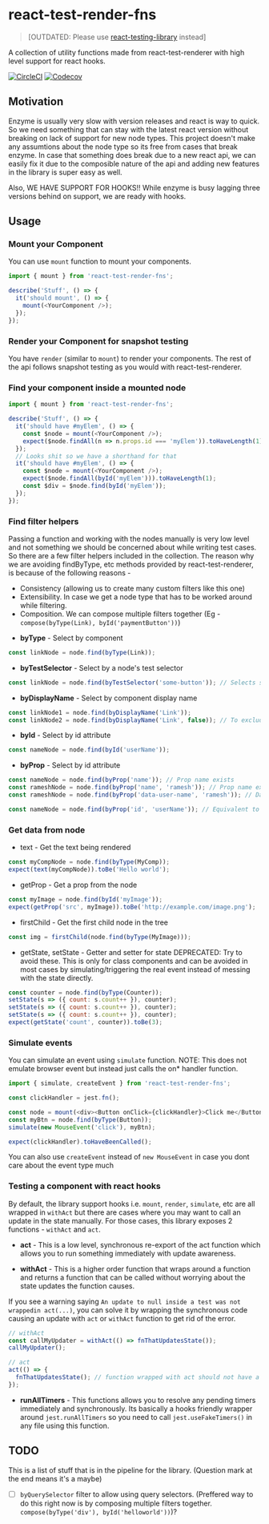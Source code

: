 # react-test-render-fns

> [OUTDATED: Please use [react-testing-library](https://github.com/testing-library/react-testing-library) instead]

A collection of utility functions made from react-test-renderer with high level support for react hooks.

[![CircleCI](https://img.shields.io/circleci/project/github/phenax/react-test-render-fns/master.svg?style=for-the-badge)](https://circleci.com/gh/phenax/react-test-render-fns)
[![Codecov](https://img.shields.io/codecov/c/github/phenax/react-test-render-fns.svg?style=for-the-badge)](https://codecov.io/gh/phenax/react-test-render-fns)


## Motivation
Enzyme is usually very slow with version releases and react is way to quick. So we need something that can stay with the latest react version without breaking on lack of support for new node types. This project doesn't make any assumtions about the node type so its free from cases that break enzyme. In case that something does break due to a new react api, we can easily fix it due to the composible nature of the api and adding new features in the library is super easy as well.

Also, WE HAVE SUPPORT FOR HOOKS!! While enzyme is busy lagging three versions behind on support, we are ready with hooks.


## Usage

### Mount your Component
You can use `mount` function to mount your components.
```js
import { mount } from 'react-test-render-fns';

describe('Stuff', () => {
  it('should mount', () => {
    mount(<YourComponent />);
  });
});
```


### Render your Component for snapshot testing
You have `render` (similar to `mount`) to render your components. The rest of the api follows snapshot testing as you would with react-test-renderer.


### Find your component inside a mounted node

```js
import { mount } from 'react-test-render-fns';

describe('Stuff', () => {
  it('should have #myElem', () => {
    const $node = mount(<YourComponent />);
    expect($node.findAll(n => n.props.id === 'myElem')).toHaveLength(1);
  });
  // Looks shit so we have a shorthand for that
  it('should have #myElem', () => {
    const $node = mount(<YourComponent />);
    expect($node.findAll(byId('myElem'))).toHaveLength(1);
    const $div = $node.find(byId('myElem'));
  });
});
```


### Find filter helpers
Passing a function and working with the nodes manually is very low level and not something we should be concerned about while writing test cases. So there are a few filter helpers included in the collection. The reason why we are avoiding findByType, etc methods provided by react-test-renderer, is because of the following reasons -
- Consistency (allowing us to create many custom filters like this one)
- Extensibility. In case we get a node type that has to be worked around while filtering.
- Composition. We can compose multiple filters together (Eg - `compose(byType(Link), byId('paymentButton'))`)

* **byType** - Select by component
```js
const linkNode = node.find(byType(Link));
```

* **byTestSelector** - Select by a node's test selector
```js
const linkNode = node.find(byTestSelector('some-button')); // Selects stuff like <div data-test-selector="some-button" />
```

* **byDisplayName** - Select by component display name
```js
const linkNode1 = node.find(byDisplayName('Link'));
const linkNode2 = node.find(byDisplayName('Link', false)); // To exclude matching function names
```

* **byId** - Select by id attribute
```js
const nameNode = node.find(byId('userName'));
```

* **byProp** - Select by id attribute
```js
const nameNode = node.find(byProp('name')); // Prop name exists
const rameshNode = node.find(byProp('name', 'ramesh')); // Prop name exists and name === 'ramesh'
const rameshNode = node.find(byProp('data-user-name', 'ramesh')); // Data attributes

const nameNode = node.find(byProp('id', 'userName')); // Equivalent to byId('userName')
```


### Get data from node

* text - Get the text being rendered
```js
const myCompNode = node.find(byType(MyComp));
expect(text(myCompNode)).toBe('Hello world');
```

* getProp - Get a prop from the node
```js
const myImage = node.find(byId('myImage'));
expect(getProp('src', myImage)).toBe('http://example.com/image.png');
```

* firstChild - Get the first child node in the tree
```js
const img = firstChild(node.find(byType(MyImage)));
```

* getState, setState - Getter and setter for state
DEPRECATED: Try to avoid these. This is only for class components and can be avoided in most cases by simulating/triggering the real event instead of messing with the state directly.
```js
const counter = node.find(byType(Counter));
setState(s => ({ count: s.count++ }), counter);
setState(s => ({ count: s.count++ }), counter);
setState(s => ({ count: s.count++ }), counter);
expect(getState('count', counter)).toBe(3);
```


### Simulate events
You can simulate an event using `simulate` function.
NOTE: This does not emulate browser event but instead just calls the on* handler function.

```js
import { simulate, createEvent } from 'react-test-render-fns';

const clickHandler = jest.fn();

const node = mount(<div><Button onClick={clickHandler}>Click me</Button></div>);
const myBtn = node.find(byType(Button));
simulate(new MouseEvent('click'), myBtn);

expect(clickHandler).toHaveBeenCalled();
```
You can also use `createEvent` instead of `new MouseEvent` in case you dont care about the event type much


### Testing a component with react hooks
By default, the library support hooks i.e. `mount`, `render`, `simulate`, etc are all wrapped in `withAct` but there are cases where you may want to call an update in the state manually. For those cases, this library exposes 2 functions - `withAct` and `act`.

* **act** - This is a low level, synchronous re-export of the act function which allows you to run something immediately with update awareness.

* **withAct** - This is a higher order function that wraps around a function and returns a function that can be called without worrying about the state updates the function causes.

If you see a warning saying `An update to null inside a test was not wrappedin act(...)`, you can solve it by wrapping the synchronous code causing an update with `act` or `withAct` function to get rid of the error.

```js
// withAct
const callMyUpdater = withAct(() => fnThatUpdatesState());
callMyUpdater();

// act
act(() => {
  fnThatUpdatesState(); // function wrapped with act should not have a return value
});
```

* **runAllTimers** - This functions allows you to resolve any pending timers immediately and synchronously. Its basically a hooks friendly wrapper around `jest.runAllTimers` so you need to call `jest.useFakeTimers()` in any file using this function.


## TODO
This is a list of stuff that is in the pipeline for the library. (Question mark at the end means it's a maybe)

- [ ] `byQuerySelector` filter to allow using query selectors. (Preffered way to do this right now is by composing multiple filters together. `compose(byType('div'), byId('helloworld'))`)?

